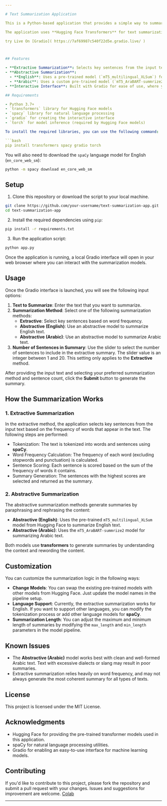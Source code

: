 ```yaml
---

# Text Summarization Application

This is a Python-based application that provides a simple way to summarize text using multiple summarization methods. The application leverages Gradio to create an interactive user interface for text summarization. The summarization methods include **Extractive Summarization** and **Abstractive Summarization** (available for both English and Arabic).

The application uses **Hugging Face Transformers** for text summarization models and **spaCy** for extractive summarization.

try Live On [Gradio]( https://7af69987c540f22d5e.gradio.live/ )



## Features

- **Extractive Summarization**: Selects key sentences from the input text to generate a summary based on word frequency.
- **Abstractive Summarization**:
  - **English**: Uses a pre-trained model (`mT5_multilingual_XLSum`) for summarizing English text.
  - **Arabic**: Uses a custom pre-trained model (`mT5_AraBART-summrize2`) for summarizing Arabic text.
- **Interactive Interface**: Built with Gradio for ease of use, where you can input the text, select the summarization method, and adjust the number of sentences for extractive summarization.

## Requirements

- Python 3.7+
- `transformers` library for Hugging Face models
- `spacy` library for natural language processing
- `gradio` for creating the interactive interface
- `torch` for model inference (required by Hugging Face models)

To install the required libraries, you can use the following command:

```bash
pip install transformers spacy gradio torch
```

You will also need to download the `spaCy` language model for English (`en_core_web_sm`):

```bash
python -m spacy download en_core_web_sm
```

## Setup

1. Clone this repository or download the script to your local machine.

```bash
git clone https://github.com/your-username/text-summarization-app.git
cd text-summarization-app
```

2. Install the required dependencies using `pip`:

```bash
pip install -r requirements.txt
```

3. Run the application script:

```bash
python app.py
```

Once the application is running, a local Gradio interface will open in your web browser where you can interact with the summarization models.

## Usage

Once the Gradio interface is launched, you will see the following input options:

1. **Text to Summarize**: Enter the text that you want to summarize.
2. **Summarization Method**: Select one of the following summarization methods:
   - **Extractive**: Select key sentences based on word frequency.
   - **Abstractive (English)**: Use an abstractive model to summarize English text.
   - **Abstractive (Arabic)**: Use an abstractive model to summarize Arabic text.
3. **Number of Sentences in Summary**: Use the slider to select the number of sentences to include in the extractive summary. The slider value is an integer between 1 and 20. This setting only applies to the **Extractive** method.

After providing the input text and selecting your preferred summarization method and sentence count, click the **Submit** button to generate the summary.

## How the Summarization Works

### 1. **Extractive Summarization**
In the extractive method, the application selects key sentences from the input text based on the frequency of words that appear in the text. The following steps are performed:

- Tokenization: The text is tokenized into words and sentences using **spaCy**.
- Word Frequency Calculation: The frequency of each word (excluding stopwords and punctuation) is calculated.
- Sentence Scoring: Each sentence is scored based on the sum of the frequency of words it contains.
- Summary Generation: The sentences with the highest scores are selected and returned as the summary.

### 2. **Abstractive Summarization**
The abstractive summarization methods generate summaries by paraphrasing and rephrasing the content:

- **Abstractive (English)**: Uses the pre-trained `mT5_multilingual_XLSum` model from Hugging Face to summarize English text.
- **Abstractive (Arabic)**: Uses the `mT5_AraBART-summrize2` model for summarizing Arabic text.

Both models use **transformers** to generate summaries by understanding the context and rewording the content.

## Customization

You can customize the summarization logic in the following ways:

- **Change Models**: You can swap the existing pre-trained models with other models from Hugging Face. Just update the model names in the pipeline setup.
- **Language Support**: Currently, the extractive summarization works for English. If you want to support other languages, you can modify the tokenization process or add other language models for **spaCy**.
- **Summarization Length**: You can adjust the maximum and minimum length of summaries by modifying the `max_length` and `min_length` parameters in the model pipeline.

## Known Issues

- The **Abstractive (Arabic)** model works best with clean and well-formed Arabic text. Text with excessive dialects or slang may result in poor summaries.
- Extractive summarization relies heavily on word frequency, and may not always generate the most coherent summary for all types of texts.

## License

This project is licensed under the MIT License.

## Acknowledgments

- Hugging Face for providing the pre-trained transformer models used in this application.
- spaCy for natural language processing utilities.
- Gradio for enabling an easy-to-use interface for machine learning models.

## Contributing

If you'd like to contribute to this project, please fork the repository and submit a pull request with your changes. Issues and suggestions for improvement are welcome. [Colab](https://colab.research.google.com/drive/1Gz5kb04DKaY52YD0xIR7j7f62yTgeaN_#scrollTo=ModKRWNnMxbW)

---
```

